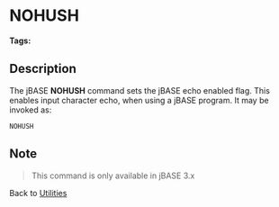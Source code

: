 # NOHUSH

<PageHeader />

**Tags:**
<badge text='echo' vertical='middle' />
<badge text='nohush' vertical='middle' />
<badge text='input character display' vertical='middle' />

## Description

The jBASE **NOHUSH** command sets the jBASE echo enabled flag. This enables input character echo, when using a jBASE program. It may be invoked as:

```
NOHUSH
```

## Note

> This command is only available in jBASE 3.x

Back to [Utilities](./../utilities)

<PageFooter />
